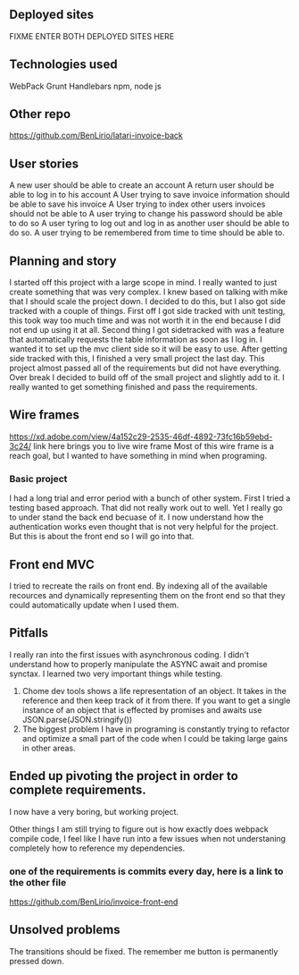 ## Deployed sites
FIXME ENTER BOTH DEPLOYED SITES HERE

## Technologies used
WebPack
Grunt
Handlebars
npm, node js

## Other repo
https://github.com/BenLirio/latari-invoice-back

## User stories
A new user should be able to create an account
A return user should be able to log in to his account
A User trying to save invoice information should be able to save his invoice
A User trying to index other users invoices should not be able to
A user trying to change his password should be able to do so
A user tyring to log out and log in as another user should be able to do so.
A user trying to be remembered from time to time should be able to.

## Planning and story
I started off this project with a large scope in mind. 
I really wanted to just create something that was very complex.
I knew based on talking with mike that I should scale the project down. 
I decided to do this, but I also got side tracked with a couple of things. First off I got side tracked with unit testing, this took way too much time and was not worth it in the end because I did not end up using it at all. Second thing I got sidetracked with was a feature that automatically requests the table information as soon as I log in. I wanted it to set up the mvc client side so it will be easy to use. After getting side tracked with this, I finished a very small project the last day. This project almost passed all of the requirements but did not have everything. Over break I decided to build off of the small project and slightly add to it. I really wanted to get something finished and pass the requirements. 
## Wire frames
https://xd.adobe.com/view/4a152c29-2535-46df-4892-73fc16b59ebd-3c24/
link here brings you to live wire frame
Most of this wire frame is a reach goal, but I wanted to have something in mind when programing.

### Basic project
I had a long trial and error period with a bunch of other system.
First I tried a testing based approach. That did not really work out to well. Yet I really go to under stand the back end becuase of it. I now understand how the authentication works even thought that is not very helpful for the project.
But this is about the front end so I will go into that.
## Front end MVC
I tried to recreate the rails on front end.
By indexing all of the available recources and dynamically representing them on the front end so that they could automatically update when I used them.
## Pitfalls
I really ran into the first issues with asynchronous coding. I didn't understand how to properly manipulate the ASYNC await and promise synctax. 
I learned two very important things while testing.
1. Chome dev tools shows a life representation of an object. It takes in the reference and then keep track of it from there.
If you want to get a single instance of an object that is effected by promises and awaits use JSON.parse(JSON.stringify())
2. The biggest problem I have in programing is constantly trying to refactor and optimize a small part of the code when I could be taking large gains in other areas.
## Ended up pivoting the project in order to complete requirements.
I now have a very boring, but working project.

Other things I am still trying to figure out is how exactly does webpack compile code, I feel like I have run into a few issues when not understaning completely how to reference my dependencies.
### one of the requirements is commits every day, here is a link to the other file
https://github.com/BenLirio/invoice-front-end

## Unsolved problems
The transitions should be fixed.
The remember me button is permanently pressed down.
